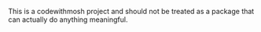 This is a codewithmosh project and should not be treated as a package that can actually do anything meaningful.
